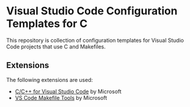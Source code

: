 # Visual Studio Code Configuration Templates for C

This repository is collection of configuration templates for Visual Studio Code projects that use C and Makefiles.

## Extensions ##

The following extensions are used:

* [C/C++ for Visual Studio Code](https://marketplace.visualstudio.com/items?itemName=ms-vscode.cpptools) by Microsoft
* [VS Code Makefile Tools](https://marketplace.visualstudio.com/items?itemName=ms-vscode.makefile-tools) by Microsoft
